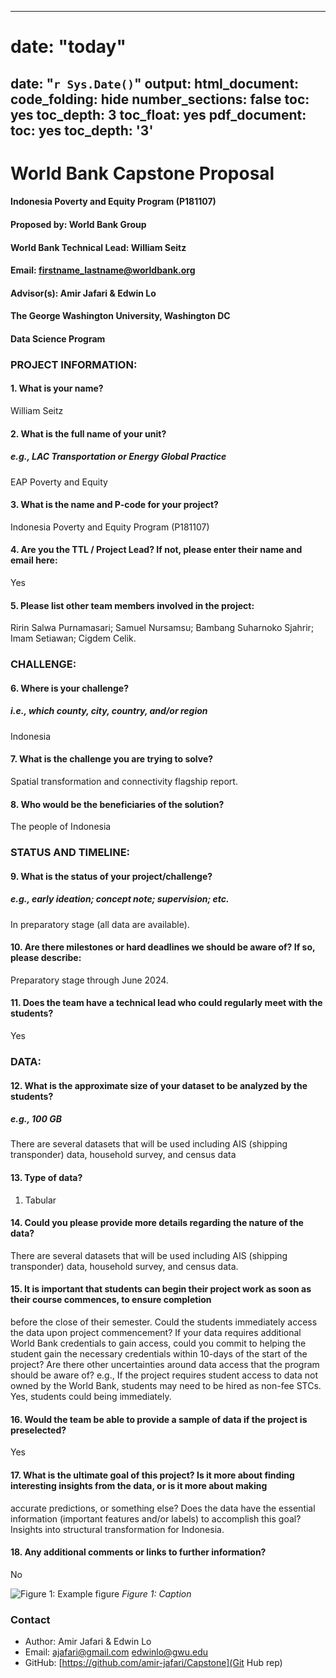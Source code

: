 
---
# date: "today"
date: "`r Sys.Date()`"
output:
  html_document:
    code_folding: hide
    number_sections: false
    toc: yes
    toc_depth: 3
    toc_float: yes
  pdf_document:
    toc: yes
    toc_depth: '3'
---

# **World Bank Capstone Proposal**
#### Indonesia Poverty and Equity Program (P181107)
#### Proposed by: World Bank Group
#### World Bank Technical Lead: William Seitz
#### Email: firstname_lastname@worldbank.org
#### Advisor(s): Amir Jafari & Edwin Lo
#### The George Washington University, Washington DC  
#### Data Science Program


### **PROJECT INFORMATION:**
#### 1. What is your name?  
William Seitz


#### 2. What is the full name of your unit?
##### e.g., LAC Transportation or Energy Global Practice
EAP Poverty and Equity


#### 3. What is the name and P-code for your project?
Indonesia Poverty and Equity Program (P181107)


#### 4. Are you the TTL / Project Lead? If not, please enter their name and email here:
Yes


#### 5. Please list other team members involved in the project:
Ririn Salwa Purnamasari; Samuel Nursamsu; Bambang Suharnoko Sjahrir; Imam Setiawan; Cigdem Celik.



### **CHALLENGE:**
#### 6. Where is your challenge? 
##### i.e., which county, city, country, and/or region
Indonesia



#### 7. What is the challenge you are trying to solve?
Spatial transformation and connectivity flagship report.


#### 8. Who would be the beneficiaries of the solution?

The people of Indonesia
            



### **STATUS AND TIMELINE:**
#### 9. What is the status of your project/challenge?
##### e.g., early ideation; concept note; supervision; etc.
In preparatory stage (all data are available).
            



#### 10. Are there milestones or hard deadlines we should be aware of? If so, please describe: 

Preparatory stage through June 2024.
            


#### 11. Does the team have a technical lead who could regularly meet with the students? 
Yes



### **DATA:**
#### 12. What is the approximate size of your dataset to be analyzed by the students?
##### e.g., 100 GB
There are several datasets that will be used including AIS (shipping transponder) data, household survey, and census data



#### 13. Type of data? 

1. Tabular
            


#### 14. Could you please provide more details regarding the nature of the data?

There are several datasets that will be used including AIS (shipping transponder) data, household survey, and census data.
            


#### 15. It is important that students can begin their project work as soon as their course commences, to ensure completion
before the close of their semester. Could the students immediately access the data upon project commencement? If your data requires additional World Bank
credentials to gain access, could you commit to helping the student gain the necessary credentials within 10-days of the start of the project?  Are there other uncertainties around data access that the program should be aware of? e.g., If the project requires student access to data not owned by the World Bank, students may need to be hired as non-fee STCs.
Yes, students could being immediately.



#### 16. Would the team be able to provide a sample of data if the project is preselected?
Yes


#### 17. What is the ultimate goal of this project? Is it more about finding interesting insights from the data, or is it more about making
accurate predictions, or something else? Does the data have the essential information (important features and/or labels) to accomplish this goal?
Insights into structural transformation for Indonesia.



#### 18. Any additional comments or links to further information?
No


![Figure 1: Example figure](2024_Fall_16.png)
*Figure 1: Caption*


### Contact
- Author: Amir Jafari & Edwin Lo
- Email: [ajafari@gmail.com](Email) [edwinlo@gwu.edu](Email)
- GitHub: [https://github.com/amir-jafari/Capstone](Git Hub rep)
